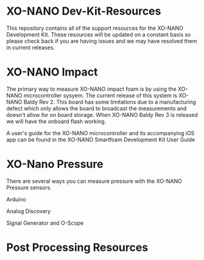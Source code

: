 # XO-NANO Dev-Kit-Resources
This repository contains all of the support resources for the XO-NANO Development Kit. These resources will be updated on a constant basis so please check back if you are having issues and we may have resolved them in current releases.

# XO-NANO Impact
The primary way to measure XO-NANO impact foam is by using the XO-NANO microcontroller sysyem. The current release of this system is XO-NANO Baldy Rev 2. This board has some limitations due to a manufacturing defect which only allows the board to broadcast the measurements and doesn't allow for on board storage. When XO-NANO Baldy Rev 3 is released we will have the onboard flash working.

A user's guide for the XO-NANO microcontroller and its accompanying iOS app can be found in the XO-NANO Smartfoam Development Kit User Guide

# XO-Nano Pressure
There are several ways you can measure pressure with the XO-NANO Pressure sensors. 

Arduino

Analog Discovery

Signal Generator and O-Scope

# Post Processing Resources

